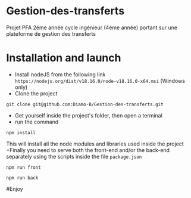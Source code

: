 # Gestion-des-transferts
Projet PFA 2éme année cycle ingénieur (4éme année) portant sur une plateforme de gestion des transferts

# Installation and launch
+ Install nodeJS from the following link `https://nodejs.org/dist/v18.16.0/node-v18.16.0-x64.msi` (Windows only)
+ Clone the project 
```
git clone git@github.com:Diamo-B/Gestion-des-transferts.git
```
+ Get yourself inside the project's folder, then open a terminal
+ run the command
```
npm install
```
This will install all the node modules and libraries used inside the project
+Finally you need to serve both the front-end and/or the back-end separately using the scripts inside the file `package.json`
```
npm run front
```
```
npm run back
```

#Enjoy
